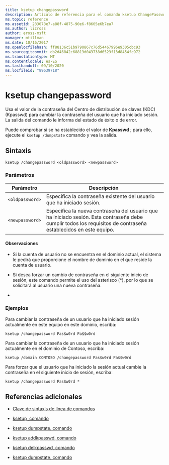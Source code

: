 ```yaml
---
title: ksetup changepassword
description: Artículo de referencia para el comando ksetup ChangePassword, que usa el valor de Centro de distribución de claves (KDC) Password (Kpasswd) para cambiar la contraseña del usuario que ha iniciado sesión.
ms.topic: reference
ms.assetid: 283078e7-a88f-4875-90e6-f8605e6b7ea7
ms.author: lizross
author: eross-msft
manager: mtillman
ms.date: 10/16/2017
ms.openlocfilehash: ff88136c51b9790867c76d54467996e9305cbc93
ms.sourcegitcommit: db2d46842c68813d043738d6523f13d8454fc972
ms.translationtype: MT
ms.contentlocale: es-ES
ms.lasthandoff: 09/10/2020
ms.locfileid: "89639718"
---
```

# <a name="ksetup-changepassword"></a>ksetup changepassword

Usa el valor de la contraseña del Centro de distribución de claves (KDC) (Kpasswd) para cambiar la contraseña del usuario que ha iniciado sesión. La salida del comando le informa del estado de éxito o de error.

Puede comprobar si se ha establecido el valor de **Kpasswd** ; para ello, ejecute el `ksetup /dumpstate` comando y vea la salida.


## <a name="syntax"></a>Sintaxis

```
ksetup /changepassword <oldpassword> <newpassword>
```

### <a name="parameters"></a>Parámetros

| Parámetro | Descripción |
| --------- | ----------- |
| `<oldpassword>` | Especifica la contraseña existente del usuario que ha iniciado sesión. |
| `<newpassword>` | Especifica la nueva contraseña del usuario que ha iniciado sesión. Esta contraseña debe cumplir todos los requisitos de contraseña establecidos en este equipo. |

#### <a name="remarks"></a>Observaciones

- Si la cuenta de usuario no se encuentra en el dominio actual, el sistema le pedirá que proporcione el nombre de dominio en el que reside la cuenta de usuario.

- Si desea forzar un cambio de contraseña en el siguiente inicio de sesión, este comando permite el uso del asterisco (*), por lo que se solicitará al usuario una nueva contraseña.

-

### <a name="examples"></a>Ejemplos

Para cambiar la contraseña de un usuario que ha iniciado sesión actualmente en este equipo en este dominio, escriba:

```
ksetup /changepassword Pas$w0rd Pa$$w0rd
```

Para cambiar la contraseña de un usuario que ha iniciado sesión actualmente en el dominio de Contoso, escriba:

```
ksetup /domain CONTOSO /changepassword Pas$w0rd Pa$$w0rd
```

Para forzar que el usuario que ha iniciado la sesión actual cambie la contraseña en el siguiente inicio de sesión, escriba:

```
ksetup /changepassword Pas$w0rd *
```

## <a name="additional-references"></a>Referencias adicionales

- [Clave de sintaxis de línea de comandos](command-line-syntax-key.md)

- [ksetup, comando](ksetup.md)

- [ksetup dumpstate, comando](ksetup-dumpstate.md)

- [ksetup addkpasswd, comando](ksetup-addkpasswd.md)

- [ksetup delkpasswd, comando](ksetup-delkpasswd.md)

- [ksetup dumpstate, comando](ksetup-dumpstate.md)
